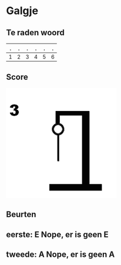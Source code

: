 # Galgje

## Te raden woord

|.|.|.|.|.|.|
|-|-|-|-|-|-|
|1|2|3|4|5|6|

## Score
![gallow](./images/3.png)

## Beurten
eerste: E
Nope, er is geen E
-------------------
tweede: A
Nope, er is geen A
-------------------
